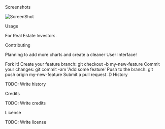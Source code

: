 Screenshots


![ScreenShot](https://github.com/Maxwell20/RealEstateInvestmentCalc/blob/master/Calc.PNG)

Usage

For Real Estate Investors.

Contributing

Planning to add more charts and create a cleaner User Interface!

Fork it!
Create your feature branch: git checkout -b my-new-feature
Commit your changes: git commit -am 'Add some feature'
Push to the branch: git push origin my-new-feature
Submit a pull request :D
History

TODO: Write history

Credits

TODO: Write credits

License

TODO: Write license
